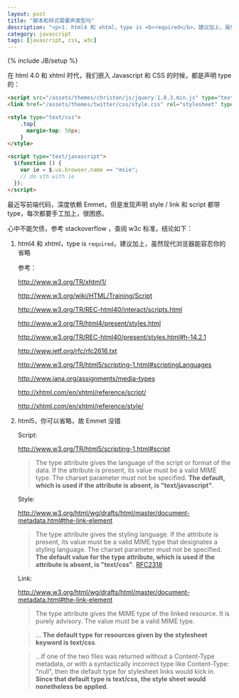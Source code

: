 ```yaml
---
layout: post
title: "脚本和样式需要声类型吗"
description: "<p>1. html4 和 xhtml，type is <b>required</b>，建议加上，虽然现代浏览器能容忍你的省略；</p><p>2. html5，你可以省略，故 Emmet 的做法没错。</p>"
category: javascript
tags: [javascript, css, w3c]
---
```

{% include JB/setup %}

在 html 4.0 和 xhtml 时代，我们嵌入 Javascript 和 CSS 的时候，都是声明 type 的：

```html
<script src="/assets/themes/christen/js/jquery-1.8.3.min.js" type="text/javascript"></script>
<link href="/assets/themes/twitter/css/style.css" rel="stylesheet" type="text/css" media="all">

<style type="text/css">
    .top{
      margin-top: 50px;
    }
</style>

<script type="text/javascript">
  $(function () {
    var ie = $.ua.browser.name == "msie";
  	// do sth with ie
  });
</script>
```

最近写前端代码，深度依赖 Emmet，但是发现声明 style / link 和 script 都带 type，每次都要手工加上，很困惑。

心中不能欠债，参考 stackoverflow ，查阅 w3c 标准，结论如下：


1. html4 和 xhtml，type is `required`，建议加上，虽然现代浏览器能容忍你的省略

	参考：

	<http://www.w3.org/TR/xhtml1/>

	<http://www.w3.org/wiki/HTML/Training/Script>

	<http://www.w3.org/TR/REC-html40/interact/scripts.html>

	<http://www.w3.org/TR/html4/present/styles.html>

	<http://www.w3.org/TR/REC-html40/present/styles.html#h-14.2.1>

	<http://www.ietf.org/rfc/rfc2616.txt>

	<http://www.w3.org/TR/html5/scripting-1.html#scriptingLanguages>

	<http://www.iana.org/assignments/media-types>

	<http://xhtml.com/en/xhtml/reference/script/> 

	<http://xhtml.com/en/xhtml/reference/style/>


2. html5，你可以省略，故 Emmet 没错


	Script:

	<http://www.w3.org/TR/html5/scripting-1.html#script>

	>The type attribute gives the language of the script or format of the data. If the attribute is present, its value must be a valid MIME type. The charset parameter must not be specified. **The default, which is used if the attribute is absent, is "text/javascript"**.


	Style:

	<http://www.w3.org/html/wg/drafts/html/master/document-metadata.html#the-link-element>

	>The type attribute gives the styling language. If the attribute is present, its value must be a valid MIME type that designates a styling language. The charset parameter must not be specified. **The default value for the type attribute, which is used if the attribute is absent, is "text/css"**. [RFC2318](http://www.w3.org/html/wg/drafts/html/master/iana.html#refsRFC2318)

	Link:

	<http://www.w3.org/html/wg/drafts/html/master/document-metadata.html#the-link-element>

	>The type attribute gives the MIME type of the linked resource. It is purely advisory. The value must be a valid MIME type.

	>... **The default type for resources given by the stylesheet keyword is text/css**.

	>...If one of the two files was returned without a Content-Type metadata, or with a syntactically incorrect type like Content-Type: "null", then the default type for stylesheet links would kick in. **Since that default type is text/css, the style sheet would nonetheless be applied**.

